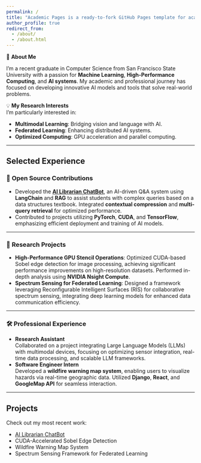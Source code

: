 ```yaml
---
permalink: /
title: "Academic Pages is a ready-to-fork GitHub Pages template for academic personal websites"
author_profile: true
redirect_from: 
  - /about/
  - /about.html
---
```


👋 **About Me**

I’m a recent graduate in Computer Science from San Francisco State University with a passion for **Machine Learning**, **High-Performance Computing**, and **AI systems**. My academic and professional journey has focused on developing innovative AI models and tools that solve real-world problems.

💡 **My Research Interests**  
I’m particularly interested in:
- **Multimodal Learning**: Bridging vision and language with AI.
- **Federated Learning**: Enhancing distributed AI systems.
- **Optimized Computing**: GPU acceleration and parallel computing.

---

## **Selected Experience**

### 📂 **Open Source Contributions**
- Developed the [**AI Librarian ChatBot**](https://github.com/LSC0016/AI-librarian-ChatBot.git), an AI-driven Q&A system using **LangChain** and **RAG** to assist students with complex queries based on a data structures textbook. Integrated **contextual compression** and **multi-query retrieval** for optimized performance.
- Contributed to projects utilizing **PyTorch**, **CUDA**, and **TensorFlow**, emphasizing efficient deployment and training of AI models.

---

### 🧪 **Research Projects**
- **High-Performance GPU Stencil Operations**: Optimized CUDA-based Sobel edge detection for image processing, achieving significant performance improvements on high-resolution datasets. Performed in-depth analysis using **NVIDIA Nsight Compute**.
- **Spectrum Sensing for Federated Learning**: Designed a framework leveraging Reconfigurable Intelligent Surfaces (RIS) for collaborative spectrum sensing, integrating deep learning models for enhanced data communication efficiency.

---

### 🛠️ **Professional Experience**
- **Research Assistant**  
  Collaborated on a project integrating Large Language Models (LLMs) with multimodal devices, focusing on optimizing sensor integration, real-time data processing, and scalable LLM frameworks.
- **Software Engineer Intern**  
  Developed a **wildfire warning map system**, enabling users to visualize hazards via real-time geographic data. Utilized **Django**, **React**, and **GoogleMap API** for seamless interaction.

---

## **Projects**
Check out my most recent work:
- [AI Librarian ChatBot](https://github.com/LSC0016/AI-librarian-ChatBot.git)  
- CUDA-Accelerated Sobel Edge Detection  
- Wildfire Warning Map System  
- Spectrum Sensing Framework for Federated Learning  

